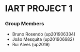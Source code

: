 # IART PROJECT 1

### Group Members
- Bruno Rosendo (up201906334)
- João Mesquita (up201906682)
- Rui Alves (up2019)

